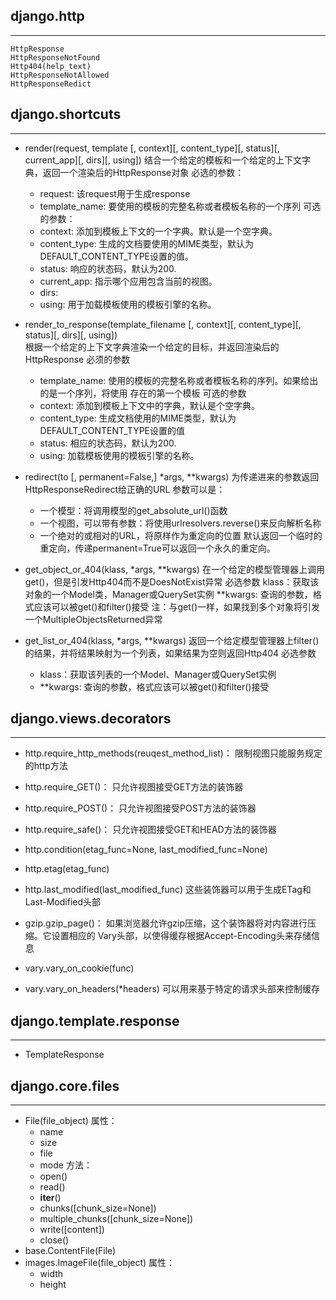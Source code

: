 ## django.http
***
    HttpResponse
    HttpResponseNotFound
    Http404(help_text)
    HttpResponseNotAllowed
    HttpResponseRedict

## django.shortcuts
***
* render(request, template [, context][, content_type][, status][, current_app][, dirs][, using])
结合一个给定的模板和一个给定的上下文字典，返回一个渲染后的HttpResponse对象
必选的参数：
    * request: 该request用于生成response
    * template_name: 要使用的模板的完整名称或者模板名称的一个序列
可选的参数：
    * context: 添加到模板上下文的一个字典。默认是一个空字典。
    * content_type: 生成的文档要使用的MIME类型，默认为DEFAULT_CONTENT_TYPE设置的值。
    * status: 响应的状态码，默认为200.
    * current_app: 指示哪个应用包含当前的视图。
    * dirs: 
    * using: 用于加载模板使用的模板引擎的名称。


* render_to_response(template_filename [, context][, content_type][, status][, dirs][, using])  
根据一个给定的上下文字典渲染一个给定的目标，并返回渲染后的HttpResponse
必须的参数
    * template_name: 使用的模板的完整名称或者模板名称的序列。如果给出的是一个序列，将使用
存在的第一个模板
可选的参数
    * context: 添加到模板上下文中的字典，默认是个空字典。
    * content_type: 生成文档使用的MIME类型，默认为DEFAULT_CONTENT_TYPE设置的值
    * status: 相应的状态码，默认为200.
    * using: 加载模板使用的模板引擎的名称。


* redirect(to [, permanent=False,] *args, **kwargs)
为传递进来的参数返回HttpResponseRedirect给正确的URL
参数可以是：
    * 一个模型：将调用模型的get_absolute_url()函数
    * 一个视图，可以带有参数：将使用urlresolvers.reverse()来反向解析名称
    * 一个绝对的或相对的URL，将原样作为重定向的位置
默认返回一个临时的重定向，传递permanent=True可以返回一个永久的重定向。

* get_object_or_404(klass, *args, **kwargs)
在一个给定的模型管理器上调用get()，但是引发Http404而不是DoesNotExist异常
必选参数
    klass：获取该对象的一个Model类，Manager或QuerySet实例
    **kwargs: 查询的参数，格式应该可以被get()和filter()接受
注：与get()一样，如果找到多个对象将引发一个MultipleObjectsReturned异常


* get_list_or_404(klass, *args, **kwargs)
返回一个给定模型管理器上filter()的结果，并将结果映射为一个列表，如果结果为空则返回Http404
必选参数
    * klass：获取该列表的一个Model、Manager或QuerySet实例
    * **kwargs: 查询的参数，格式应该可以被get()和filter()接受


## django.views.decorators
***
* http.require_http_methods(reuqest_method_list)： 限制视图只能服务规定的http方法 
* http.require_GET()： 只允许视图接受GET方法的装饰器
* http.require_POST()： 只允许视图接受POST方法的装饰器
* http.require_safe()： 只允许视图接受GET和HEAD方法的装饰器

* http.condition(etag_func=None, last_modified_func=None)
* http.etag(etag_func)
* http.last_modified(last_modified_func)
这些装饰器可以用于生成ETag和Last-Modified头部

* gzip.gzip_page()： 如果浏览器允许gzip压缩，这个装饰器将对内容进行压缩。它设置相应的
Vary头部，以使得缓存根据Accept-Encoding头来存储信息

* vary.vary_on_cookie(func)
* vary.vary_on_headers(*headers)
可以用来基于特定的请求头部来控制缓存

## django.template.response
***
* TemplateResponse


## django.core.files
***
* File(file_object)
    属性：
    * name
    * size
    * file
    * mode
    方法：
    * open()
    * read()
    * __iter__()
    * chunks([chunk_size=None])
    * multiple_chunks([chunk_size=None])
    * write([content])
    * close()
* base.ContentFile(File)
* images.ImageFile(file_object)
    属性：
    * width
    * height
    











